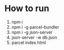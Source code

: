 # How to run

1. npm i
2. npm i -g parcel-bundler
3. npm i -g json-server
4. json-server -w db.json
5. parcel index.html

